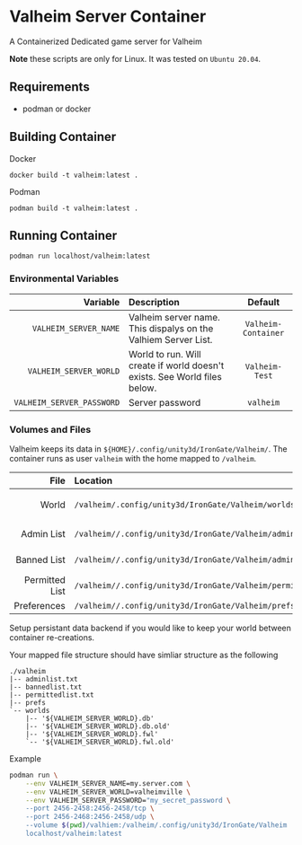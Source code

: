 # Valheim Server Container

A Containerized Dedicated game server for Valheim

**Note** these scripts are only for Linux. It was tested on `Ubuntu 20.04`.

## Requirements
- podman or docker

## Building Container

Docker
```
docker build -t valheim:latest .
```

Podman
```
podman build -t valheim:latest .
```

## Running Container

```
podman run localhost/valheim:latest
```

### Environmental Variables

| Variable | Description | Default |
| ---: | :--- | :---: |
| `VALHEIM_SERVER_NAME` | Valheim server name. This dispalys on the Valhiem Server List. | `Valheim-Container` |
| `VALHEIM_SERVER_WORLD` | World to run. Will create if world doesn't exists. See World files below. | `Valheim-Test` |
| `VALHEIM_SERVER_PASSWORD` | Server password | `valheim` |

### Volumes and Files

Valheim keeps its data in `${HOME}/.config/unity3d/IronGate/Valheim/`. The container runs as user `valheim` with the home mapped to `/valheim`.

| File | Location | description |
| ---: | :--- | :--- |
| World | `/valheim/.config/unity3d/IronGate/Valheim/worlds/` | `${VALHEIM_SERVER_WORLD}.db` and `${VALHEIM_SERVER_WORLD}.fwl` |
| Admin List | `/valheim//.config/unity3d/IronGate/Valheim/adminlist.txt` | List admin players ID ONE per line |
| Banned List | `/valheim//.config/unity3d/IronGate/Valheim/adminlist.txt` | List banned players ID ONE per line |
| Permitted List | `/valheim//.config/unity3d/IronGate/Valheim/permittedlist.txt` | List permitted players ID ONE per line |
| Preferences | `/valheim//.config/unity3d/IronGate/Valheim/prefs` | `XML` file. Unsure of use yet |

Setup persistant data backend if you would like to keep your world between container re-creations.

Your mapped file structure should have simliar structure as the following
```
./valheim
|-- adminlist.txt
|-- bannedlist.txt
|-- permittedlist.txt
|-- prefs
`-- worlds
    |-- '${VALHEIM_SERVER_WORLD}.db'
    |-- '${VALHEIM_SERVER_WORLD}.db.old'
    |-- '${VALHEIM_SERVER_WORLD}.fwl'
    `-- '${VALHEIM_SERVER_WORLD}.fwl.old'
```

Example
```bash
podman run \
    --env VALHEIM_SERVER_NAME=my.server.com \
    --env VALHEIM_SERVER_WORLD=valheimville \
    --env VALHEIM_SERVER_PASSWORD="my_secret_password \
    --port 2456-2458:2456-2458/tcp \
    --port 2456-2468:2456-2458/udp \
    --volume $(pwd)/valhiem:/valheim/.config/unity3d/IronGate/Valheim
    localhost/valheim:latest
```
